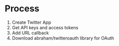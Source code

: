 # Process
1. Create Twitter App
2. Get API keys and access tokens
3. Add URL callback
4. Download abraham/twitteroauth library for OAuth